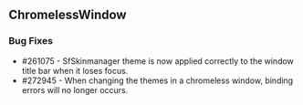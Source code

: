 ## ChromelessWindow

### Bug Fixes

* \#261075 - SfSkinmanager theme is now applied correctly to the window title bar when it loses focus.
* \#272945 - When changing the themes in a chromeless window, binding errors will no longer occurs.